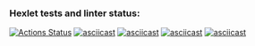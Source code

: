 ### Hexlet tests and linter status:
[![Actions Status](https://github.com/GLEXD/python-project-49/actions/workflows/hexlet-check.yml/badge.svg)](https://github.com/GLEXD/python-project-49/actions)
[![asciicast](https://asciinema.org/a/z0DlzErhJUMhwZVYJh0EpjzMa.svg)](https://asciinema.org/a/z0DlzErhJUMhwZVYJh0EpjzMa)
[![asciicast](https://asciinema.org/a/BcoDVHS2ksOKri94RTznvWuQc.svg)](https://asciinema.org/a/BcoDVHS2ksOKri94RTznvWuQc)
[![asciicast](https://asciinema.org/a/injnHr16yuTk8UMcJ6Poy00LX.svg)](https://asciinema.org/a/injnHr16yuTk8UMcJ6Poy00LX)
[![asciicast](https://asciinema.org/a/Dj1Q86HhAeqgXHHeGVoIuNpxM.svg)](https://asciinema.org/a/Dj1Q86HhAeqgXHHeGVoIuNpxM)

